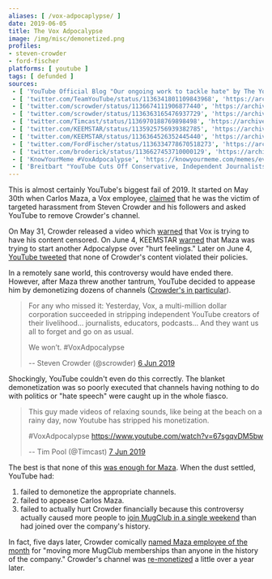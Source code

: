 ```yaml
---
aliases: [ /vox-adpocaplypse/ ]
date: 2019-06-05
title: The Vox Adpocalypse
image: /img/misc/demonetized.png
profiles:
- steven-crowder
- ford-fischer
platforms: [ youtube ]
tags: [ defunded ]
sources:
 - [ 'YouTube Official Blog "Our ongoing work to tackle hate" by The YouTube Team (5 Jun 2019)', 'https://archive.is/18VHt' ]
 - [ 'twitter.com/TeamYouTube/status/1136341801109843968', 'https://archive.is/D56bb' ]
 - [ 'twitter.com/scrowder/status/1136674111906877440', 'https://archive.vn/kSY6I' ]
 - [ 'twitter.com/scrowder/status/1136363165476937729', 'https://archive.is/FJcqQ' ]
 - [ 'twitter.com/Timcast/status/1136970188769898498', 'https://archive.is/otWtS' ]
 - [ 'twitter.com/KEEMSTAR/status/1135925756939382785', 'https://archive.is/4tmwS' ]
 - [ 'twitter.com/KEEMSTAR/status/1136364526352445440', 'https://archive.is/8Yu66' ]
 - [ 'twitter.com/FordFischer/status/1136334778670518273', 'https://archive.is/xU3eD' ]
 - [ 'twitter.com/broderick/status/1136627453710000129', 'https://archive.is/1tacI' ]
 - [ 'KnowYourMeme #VoxAdpocalypse', 'https://knowyourmeme.com/memes/events/voxadpocalypse' ]
 - [ 'Breitbart "YouTube Cuts Off Conservative, Independent Journalists After Vox Outrage Campaign" by Allum Bokhari (5 Jun 2019)', 'https://www.breitbart.com/tech/2019/06/05/youtube-cuts-off-conservative-independent-journalists-after-vox-outrage-campaign/' ]
---
```


This is almost certainly YouTube's biggest fail of 2019. It started on May 30th
when Carlos Maza, a Vox employee, [claimed](https://archive.vn/YVJsA) that he
was the victim of targeted harassment from Steven Crowder and his followers and
asked YouTube to remove Crowder's channel.

On May 31, Crowder released a video which
[warned](https://www.youtube.com/watch?v=oQbpbsY7qVQ) that Vox is trying to
have his content censored. On June 4, KEEMSTAR
[warned](https://archive.is/4tmwS) that Maza was
trying to start another Adpocalypse over "hurt feelings." Later on June 4,
[YouTube tweeted](https://archive.is/YcTL4) that none of Crowder's content
violated their policies.

In a remotely sane world, this controversy would have ended there. However,
after Maza threw another tantrum, YouTube decided to appease him by
demonetizing dozens of channels ([Crowder's in
particular](https://archive.is/D56bb)).
> For any who missed it: Yesterday, Vox, a multi-million dollar corporation
> succeeded in stripping independent YouTube creators of their livelihood...
> journalists, educators, podcasts... And they want us all to forget and go on
> as usual.
>
> We won’t. #VoxAdpocalypse
>
> -- Steven Crowder (@scrowder) [6 Jun 2019](https://archive.vn/kSY6I)

Shockingly, YouTube couldn't even do this correctly. The blanket demonetization
was so poorly executed that channels having nothing to do with politics or
"hate speech" were caught up in the whole fiasco.
> This guy made videos of relaxing sounds, like being at the beach on a rainy
> day, now Youtube has stripped his monetization.
>
> #VoxAdpocalypse https://www.youtube.com/watch?v=67sgqvDM5bw
>
> -- Tim Pool (@Timcast) [7 Jun 2019](https://archive.is/otWtS)

The best is that none of this [was enough for Maza](https://archive.is/3rkfP).
When the dust settled, YouTube had:
1. failed to demonetize the appropriate channels.
2. failed to appease Carlos Maza.
3. failed to actually hurt Crowder financially because this controversy
	 actually caused more people to [join MugClub in a single
	 weekend](https://youtu.be/HpwmWpPZUA0?t=27) than had joined over the
	 company's history.

In fact, five days later, Crowder comically [named Maza employee of the
month](https://www.youtube.com/watch?v=HpwmWpPZUA0) for "moving more MugClub
memberships than anyone in the history of the company." Crowder's channel was
[re-monetized](https://www.bitchute.com/video/J27FHJ5XxEo/) a little over a
year later.
